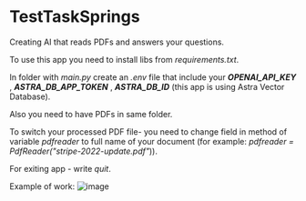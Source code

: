 # TestTaskSprings
Creating AI that reads PDFs and answers your questions.


To use this app you need to install libs from *requirements.txt*.


In folder with *main.py* create an *.env* file that include your ***OPENAI_API_KEY*** , ***ASTRA_DB_APP_TOKEN*** , ***ASTRA_DB_ID*** (this app is using Astra Vector Database).

Also you need to have PDFs in same folder.


To switch your processed PDF file- you need to change field in method of variable *pdfreader* to full name of your document (for example: *pdfreader = PdfReader("stripe-2022-update.pdf"*)).


For exiting app - write *quit*.

Example of work:
![image](https://github.com/LiptonAlex/TestTaskSprings/assets/99798521/8521b9f5-1e78-441a-9291-a789e6def36c)

